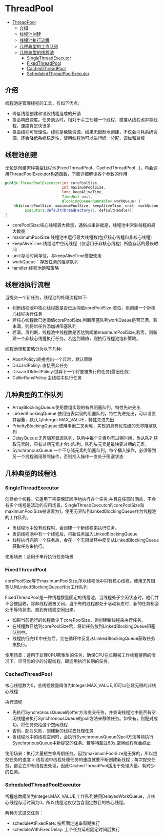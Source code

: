 # ThreadPool
- [ThreadPool](#threadpool)
  - [介绍](#介绍)
  - [线程池创建](#线程池创建)
  - [线程池执行流程](#线程池执行流程)
  - [几种典型的工作队列](#几种典型的工作队列)
  - [几种典型的线程池](#几种典型的线程池)
    - [SingleThreadExecutor](#singlethreadexecutor)
    - [FixedThreadPool](#fixedthreadpool)
    - [CachedThreadPool](#cachedthreadpool)
    - [ScheduledThreadPoolExecutor](#scheduledthreadpoolexecutor)

## 介绍
线程池是管理线程的工具，有如下优点: 

- 降低线程创建和销毁线程造成的开销
- 提高响应速度。任务到达时，相对于手工创建一个线程，直接从线程池中拿线程，速度肯定快很多
- 提高线程可管理性。线程是稀缺资源，如果无限制地创建，不仅会消耗系统资源，还会降低系统稳定性，使用线程池可以进行统一分配、调优和监控

## 线程池创建
无论是创建何种类型线程池(FixedThreadPool、CachedThreadPool...)，均会调用ThreadPoolExecutor构造函数，下面详细解读各个参数的作用

```java
public ThreadPoolExecutor(int corePoolSize,
                          int maximumPoolSize,
                          long keepAliveTime,
                          TimeUnit unit,
                          BlockingQueue<Runnable> workQueue) {
    this(corePoolSize, maximumPoolSize, keepAliveTime, unit, workQueue,
         Executors.defaultThreadFactory(), defaultHandler);
}
```
- corePoolSize:核心线程最大数量，通俗点来讲就是，线程池中常驻线程的最大数量
- maximumPoolSize:线程池中运行最大线程数(包括核心线程和非核心线程)
- keepAliveTime:线程池中空闲线程（仅适用于非核心线程）所能存活的最长时间
- unit:存活时间单位，与keepAliveTime搭配使用
- workQueue：存放任务的阻塞队列
- handler:线程池饱和策略

## 线程池执行流程

当提交一个新任务，线程池的处理流程如下: 

- 判断线程池中核心线程数是否已达阈值corePoolSize,若否，则创建一个新核心线程执行任务
- 若核心线程数已达阈值corePoolSize,判断阻塞队列workQueue是否已满，若未满，则将新任务添加进阻塞队列
- 若满，再判断，线程池中线程数是否达到阈值maximumPoolSize,若否，则新建一个非核心线程执行任务。若达到阈值，则执行线程池饱和策略。

线程池饱和策略分为以下几种: 

- AbortPolicy:直接抛出一个异常，默认策略
- DiscardPolicy: 直接丢弃任务
- DiscardOldestPolicy:抛弃下一个将要被执行的任务(最旧任务)
- CallerRunsPolicy:主线程中执行任务

## 几种典型的工作队列
- ArrayBlockingQueue:使用数组实现的有界阻塞队列，特性先进先出
- LinkedBlockingQueue:使用链表实现的阻塞队列，特性先进先出，可以设置其容量，默认为Interger.MAX_VALUE，特性先进先出
- PriorityBlockingQueue:使用平衡二叉树堆，实现的具有优先级的无界阻塞队列
- DelayQueue:无界阻塞延迟队列，队列中每个元素均有过期时间，当从队列获取元素时，只有过期元素才会出队列。队列头元素是最块要过期的元素。
- SynchronousQueue:一个不存储元素的阻塞队列，每个插入操作，必须等到另一个线程调用移除操作，否则插入操作一直处于阻塞状态

## 几种典型的线程池
### SingleThreadExecutor
创建单个线程。它适用于需要保证顺序地执行各个任务;并且在任意时间点，不会有多个线程是活动的应用场景。SingleThreadExecutor的corePoolSize和maximumPoolSize被设置为1，使用无界队列LinkedBlockingQueue作为线程池的工作队列。

- 当线程池中没有线程时，会创建一个新线程来执行任务。
- 当前线程池中有一个线程后，将新任务加入LinkedBlockingQueue
- 线程执行完第一个任务后，会在一个无限循环中反复从LinkedBlockingQueue 获取任务来执行。

使用场景：适用于串行执行任务场景

### FixedThreadPool
corePoolSize等于maximumPoolSize,所以线程池中只有核心线程，使用无界阻塞队列LinkedBlockingQueue作为工作队列

FixedThreadPool是一种线程数量固定的线程池，当线程处于空闲状态时，他们并不会被回收，除非线程池被关闭。当所有的线程都处于活动状态时，新的任务都会处于等待状态，直到有线程空闲出来。

- 如果当前运行的线程数少于corePoolSize，则创建新线程来执行任务。
- 在线程数目达到corePoolSize后，将新任务放到LinkedBlockingQueue阻塞队列中。
- 线程执行完(1)中任务后，会在循环中反复从LinkedBlockingQueue获取任务来执行。

使用场景：适用于处理CPU密集型的任务，确保CPU在长期被工作线程使用的情况下，尽可能的少的分配线程，即适用执行长期的任务。

### CachedThreadPool
核心线程数为0，总线程数量阈值为Integer.MAX_VALUE,即可以创建无限的非核心线程

执行流程

- 先执行SynchronousQueue的offer方法提交任务，并查询线程池中是否有空闲线程来执行SynchronousQueue的poll方法来移除任务。如果有，则配对成功，将任务交给这个空闲线程
- 否则，配对失败，创建新的线程去处理任务
- 当线程池中的线程空闲时，会执行SynchronousQueue的poll方法等待执行SynchronousQueue中新提交的任务。若等待超过60s,空闲线程就会终止

使用场景：执行大量短生命周期任务。因为maximumPoolSize是无界的，所以提交任务的速度 > 线程池中线程处理任务的速度就要不断创建新线程；每次提交任务，都会立即有线程去处理，因此CachedThreadPool适用于处理大量、耗时少的任务。

### ScheduledThreadPoolExecutor
线程总数阈值为Integer.MAX_VALUE,工作队列使用DelayedWorkQueue，非核心线程存活时间为0，所以线程池仅仅包含固定数目的核心线程。

两种方式提交任务：

- scheduleAtFixedRate: 按照固定速率周期执行
- scheduleWithFixedDelay: 上个任务延迟固定时间后执行


